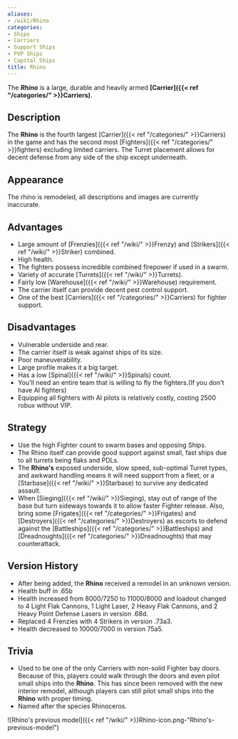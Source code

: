 ```yaml
---
aliases:
- /wiki/Rhino
categories:
- Ships
- Carriers
- Support Ships
- PVP Ships
- Capital Ships
title: Rhino
---
```


The **_Rhino_** is a large, durable and heavily armed **[Carrier]({{< ref "/categories/" >}}Carriers)**. 

## Description

The **Rhino** is the fourth largest [Carrier]({{< ref "/categories/" >}}Carriers) in the game and has the second most [Fighters]({{< ref "/categories/" >}}fighters) excluding limited carriers. The Turret placement allows for decent defense from any side of the ship except underneath.

## Appearance

The rhino is remodeled, all descriptions and images are currently inaccurate.

## Advantages

- Large amount of [Frenzies]({{< ref "/wiki/" >}}Frenzy) and [Strikers]({{< ref "/wiki/" >}}Striker) combined.
- High health.
- The fighters possess incredible combined firepower if used in a swarm.
- Variety of accurate [Turrets]({{< ref "/wiki/" >}}Turrets).
- Fairly low [Warehouse]({{< ref "/wiki/" >}}Warehouse) requirement.
- The carrier itself can provide decent pest control support.
- One of the best [Carriers]({{< ref "/categories/" >}}Carriers) for fighter support.

## Disadvantages

- Vulnerable underside and rear.
- The carrier itself is weak against ships of its size.
- Poor maneuverability.
- Large profile makes it a big target.
- Has a low [Spinal]({{< ref "/wiki/" >}}Spinals) count.
- You'll need an entire team that is willing to fly the fighters.(If you don't have AI fighters)
- Equipping all fighters with AI pilots is relatively costly, costing 2500 robux without VIP.

## Strategy

- Use the high Fighter count to swarm bases and opposing Ships.
- The Rhino itself can provide good support against small, fast ships due to all turrets being flaks and PDLs.
- The **Rhino's** exposed underside, slow speed, sub-optimal Turret types, and awkward handling means it will need support from a fleet, or a [Starbase]({{< ref "/wiki/" >}}Starbase) to survive any dedicated assault.
- When [Sieging]({{< ref "/wiki/" >}}Sieging), stay out of range of the base but turn sideways towards it to allow faster Fighter release. Also, bring some [Frigates]({{< ref "/categories/" >}}Frigates) and [Destroyers]({{< ref "/categories/" >}}Destroyers) as escorts to defend against the [Battleships]({{< ref "/categories/" >}}Battleships) and [Dreadnoughts]({{< ref "/categories/" >}}Dreadnoughts) that may counterattack.

## Version History 

- After being added, the **Rhino** received a remodel in an unknown version.
- Health buff in .65b
- Health increased from 8000/7250 to 11000/8000 and loadout changed to 4 Light Flak Cannons, 1 Light Laser, 2 Heavy Flak Cannons, and 2 Heavy Point Defense Lasers in version .68d.
- Replaced 4 Frenzies with 4 Strikers in version .73a3.
- Health decreased to 10000/7000 in version 75a5.

## Trivia

- Used to be one of the only Carriers with non-solid Fighter bay doors. Because of this, players could walk through the doors and even pilot small ships into the **Rhino**. This has since been removed with the new interior remodel, although players can still pilot small ships into the **Rhino** with proper timing.
- Named after the species Rhinoceros.

![Rhino's previous model]({{< ref "/wiki/" >}}Rhino-icon.png-"Rhino's-previous-model")